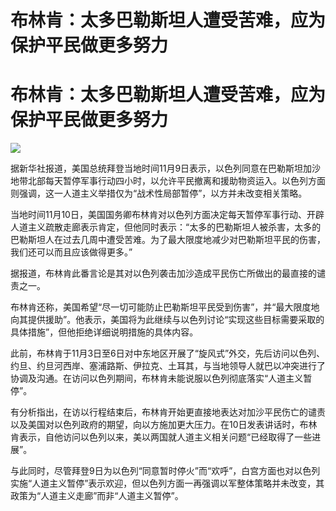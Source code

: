 # 布林肯：太多巴勒斯坦人遭受苦难，应为保护平民做更多努力

# 布林肯：太多巴勒斯坦人遭受苦难，应为保护平民做更多努力

![](https://inews.gtimg.com/om_bt/O_fcXMTxPvzF_UghwGbOBCLqB4t_z2MLHJNh6b6qsEO34AA/1000)

据新华社报道，美国总统拜登当地时间11月9日表示，以色列同意在巴勒斯坦加沙地带北部每天暂停军事行动四小时，以允许平民撤离和援助物资运入。以色列方面则强调，这一人道主义举措仅为“战术性局部暂停”，以方并未改变相关策略。

当地时间11月10日，美国国务卿布林肯对以色列方面决定每天暂停军事行动、开辟人道主义疏散走廊表示肯定，但他同时表示：“太多的巴勒斯坦人被杀害，太多的巴勒斯坦人在过去几周中遭受苦难。为了最大限度地减少对巴勒斯坦平民的伤害，我们还可以而且应该做得更多。”

据报道，布林肯此番言论是其对以色列袭击加沙造成平民伤亡所做出的最直接的谴责之一。

布林肯还称，美国希望“尽一切可能防止巴勒斯坦平民受到伤害”，并“最大限度地向其提供援助”。他表示，美国将为此继续与以色列讨论“实现这些目标需要采取的具体措施”，但他拒绝详细说明措施的具体内容。

此前，布林肯于11月3日至6日对中东地区开展了“旋风式”外交，先后访问以色列、约旦、约旦河西岸、塞浦路斯、伊拉克、土耳其，与当地领导人就巴以冲突进行了协调及沟通。在访问以色列期间，布林肯未能说服以色列彻底落实“人道主义暂停”。

有分析指出，在访以行程结束后，布林肯开始更直接地表达对加沙平民伤亡的谴责以及美国对以色列政府的期望，向以方施加更大压力。在10日发表讲话时，布林肯表示，自他访问以色列以来，美以两国就人道主义相关问题“已经取得了一些进展”。

与此同时，尽管拜登9日为以色列“同意暂时停火”而“欢呼”，白宫方面也对以色列实施“人道主义暂停”表示欢迎，但以色列方面一再强调以军整体策略并未改变，其政策为“人道主义走廊”而非“人道主义暂停”。

